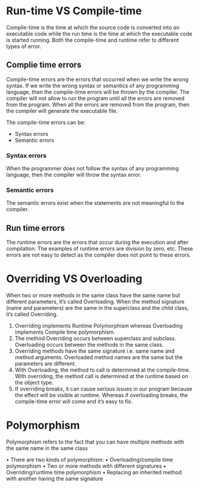 # Run-time VS Compile-time

 Compile-time is the time at which the source code is converted into an executable code while the run time is the time at which the executable code is started running. Both the compile-time and runtime refer to different types of error.
 
## Complie time errors

Compile-time errors are the errors that occurred when we write the wrong syntax. If we write the wrong syntax or semantics of any programming language, then the compile-time errors will be thrown by the compiler. The compiler will not allow to run the program until all the errors are removed from the program. When all the errors are removed from the program, then the compiler will generate the executable file.

The compile-time errors can be:
* Syntax errors
* Semantic errors

### Syntax errors
When the programmer does not follow the syntax of any programming language, then the compiler will throw the syntax error.

### Semantic errors
The semantic errors exist when the statements are not meaningful to the compiler.

## Run time errors

The runtime errors are the errors that occur during the execution and after compilation. The examples of runtime errors are division by zero, etc. These errors are not easy to detect as the compiler does not point to these errors.







# Overriding VS Overloading

When two or more methods in the same class have the same name but different parameters, it’s called Overloading.
When the method signature (name and parameters) are the same in the superclass and the child class, it’s called Overriding.

1) Overriding implements Runtime Polymorphism whereas Overloading implements Compile time polymorphism.
2) The method Overriding occurs between superclass and subclass. Overloading occurs between the methods in the same class.
3) Overriding methods have the same signature i.e. same name and method arguments. 
Overloaded method names are the same but the parameters are different.
4) With Overloading, the method to call is determined at the compile-time. 
With overriding, the method call is determined at the runtime based on the object type.
5) If overriding breaks, it can cause serious issues in our program because the effect will be visible at runtime.
 Whereas if overloading breaks, the compile-time error will come and it’s easy to fix.



# Polymorphism

Polymorphism refers to the fact that you can have multiple methods with the same name in the same class


• There are two kinds of polymorphism:
• Overloading/compile time polymorphism
• Two or more methods with different signatures • Overriding/runtime time polymorphism
• Replacing an inherited method with another having the same signature
